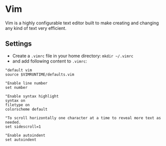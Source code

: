 # Vim
Vim is a highly configurable text editor built to make creating and changing any kind of text very efficient.

## Settings
- Create a `.vimrc` file in your home directory: `mkdir ~/.vimrc`
- and add following content to `.vimrc`:
```vim
"default vim
source $VIMRUNTIME/defaults.vim
    
"Enable line number
set number

"Enable syntax highlight
syntax on
filetype on
colorscheme default

"To scroll horizontally one character at a time to reveal more text as needed.
set sidescroll=1

"Enable autoindent
set autoindent
```
